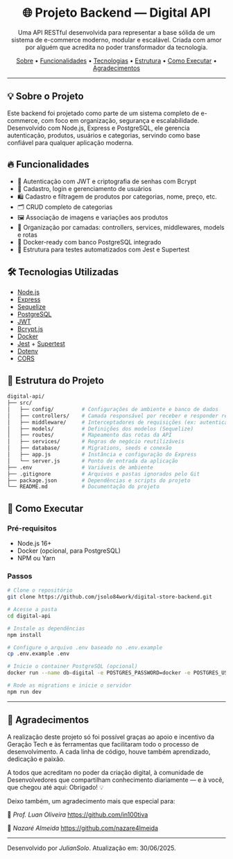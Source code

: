 <h1 align="center">
  🌐 Projeto Backend — Digital API
</h1>

<p align="center">
  Uma API RESTful desenvolvida para representar a base sólida de um sistema de e-commerce moderno, modular e escalável. Criada com amor por alguém que acredita no poder transformador da tecnologia.
</p>

<p align="center">
  <a href="#-sobre-o-projeto">Sobre</a> •
  <a href="#-funcionalidades">Funcionalidades</a> •
  <a href="#-tecnologias-utilizadas">Tecnologias</a> •
  <a href="#-estrutura-do-projeto">Estrutura</a> •
  <a href="#-como-executar">Como Executar</a> •
  <a href="#-autor">Agradecimentos</a>
</p>

---

## 💡 Sobre o Projeto

Este backend foi projetado como parte de um sistema completo de e-commerce, com foco em organização, segurança e escalabilidade. Desenvolvido com Node.js, Express e PostgreSQL, ele gerencia autenticação, produtos, usuários e categorias, servindo como base confiável para qualquer aplicação moderna.


## 🔥 Funcionalidades

- 🔐 Autenticação com JWT e criptografia de senhas com Bcrypt
- 👤 Cadastro, login e gerenciamento de usuários
- 🛍 Cadastro e filtragem de produtos por categorias, nome, preço, etc.
- 🗂 CRUD completo de categorias
- 🖼 Associação de imagens e variações aos produtos
- 🧱 Organização por camadas: controllers, services, middlewares, models e rotas
- 🐳 Docker-ready com banco PostgreSQL integrado
- 🧪 Estrutura para testes automatizados com Jest e Supertest


## 🛠 Tecnologias Utilizadas

- [Node.js](https://nodejs.org/)  
- [Express](https://expressjs.com/)  
- [Sequelize](https://sequelize.org/)  
- [PostgreSQL](https://www.postgresql.org/)  
- [JWT](https://jwt.io/)  
- [Bcrypt.js](https://github.com/dcodeIO/bcrypt.js)  
- [Docker](https://www.docker.com/)  
- [Jest](https://jestjs.io/) + [Supertest](https://github.com/visionmedia/supertest)  
- [Dotenv](https://www.npmjs.com/package/dotenv)  
- [CORS](https://developer.mozilla.org/pt-BR/docs/Web/HTTP/CORS)  


## 📁 Estrutura do Projeto

```bash
digital-api/
├── src/
│   ├── config/         # Configurações de ambiente e banco de dados
│   ├── controllers/    # Camada responsável por receber e responder requisições
│   ├── middleware/     # Interceptadores de requisições (ex: autenticação)
│   ├── models/         # Definições dos modelos (Sequelize)
│   ├── routes/         # Mapeamento das rotas da API
│   ├── services/       # Regras de negócio reutilizáveis
│   ├── database/       # Migrations, seeds e conexão
│   ├── app.js          # Instância e configuração do Express
│   └── server.js       # Ponto de entrada da aplicação
├── .env                # Variáveis de ambiente
├── .gitignore          # Arquivos e pastas ignorados pelo Git
├── package.json        # Dependências e scripts do projeto
└── README.md           # Documentação do projeto
```

## 🚀 Como Executar

### Pré-requisitos

- Node.js 16+
- Docker (opcional, para PostgreSQL)
- NPM ou Yarn

### Passos

```bash
# Clone o repositório
git clone https://github.com/jsolo84work/digital-store-backend.git

# Acesse a pasta
cd digital-api

# Instale as dependências
npm install

# Configure o arquivo .env baseado no .env.example
cp .env.example .env

# Inicie o container PostgreSQL (opcional)
docker run --name db-digital -e POSTGRES_PASSWORD=docker -e POSTGRES_USER=docker -e POSTGRES_DB=digital_db -p 5432:5432 -d postgres

# Rode as migrations e inicie o servidor
npm run dev
```

---

## 🙏 Agradecimentos

A realização deste projeto só foi possível graças ao apoio e incentivo da Geração Tech e às ferramentas que facilitaram todo o processo de desenvolvimento. A cada linha de código, houve também aprendizado, dedicação e paixão.

A todos que acreditam no poder da criação digital, à comunidade de Desenvolvedores que compartilham conhecimento diariamente — e à você, que chegou até aqui: Obrigado! 💡

Deixo também, um agradecimento mais que especial para:

👏  *Prof. Luan Oliveira*
    https://github.com/in100tiva

👏  *Nazaré Almeida*
    https://github.com/nazare4lmeida

---

Desenvolvido por *JulianSolo*.
Atualização em: 30/06/2025.